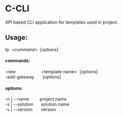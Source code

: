 # C-CLI
API based CLI application for templates used in project.

## Usage:

tp&nbsp;&nbsp;\<command>&nbsp;&nbsp;[options]

#### commands:
  -new&nbsp;&nbsp;&nbsp;&nbsp;&nbsp;&nbsp;&nbsp;&nbsp;&nbsp;&nbsp;&nbsp;&nbsp;&nbsp;&nbsp;&nbsp;&nbsp;&nbsp;&nbsp;&nbsp;&nbsp; \<template name> &nbsp;[options]\
  -add-gateway&nbsp;&nbsp;&nbsp;&nbsp;&nbsp;&nbsp;&nbsp;[options]

#### options:
  -n | --name&nbsp;&nbsp;&nbsp;&nbsp;&nbsp;&nbsp;&nbsp;&nbsp;&nbsp;project name\
  -s | --solution&nbsp;&nbsp;&nbsp;&nbsp;&nbsp;&nbsp;solution name\
  -v | --version&nbsp;&nbsp;&nbsp;&nbsp;&nbsp;&nbsp;&nbsp;version
